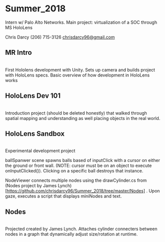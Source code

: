 # Summer_2018
Intern w/ Palo Alto Networks. Main project: virtualization of a SOC through MS HoloLens

Chris Darcy (206) 715-3126 chrisdarcy96@gmail.com

## MR Intro
<br>
First Hololens development with Unity. Sets up camera and builds project with HoloLens specs. Basic overview of
how development in HoloLens works
<br>

## HoloLens Dev 101
<br>
Introduction project (should be deleted honestly) that walked through spatial mapping and understanding as well 
placing objects in the real world.
<br>

## HoloLens Sandbox
<br>
Experimental development project

ballSpanwer scene spawns balls based of inputClick with a cursor on either the ground or front wall. 
(NOTE: cursor must be on an object to execute onInputClicked()). Clicking on a specific ball destroys 
that instance.

NodeViewer connects multiple nodes using the drawCylinder.cs from (Nodes project by James Lynch)[https://github.com/chrisdarcy96/Summer_2018/tree/master/Nodes]
. Upon gaze, executes a script that displays miniNodes and text.
<br>

## Nodes
<br>
Projected created by James Lynch. Attaches cylinder connecters between nodes in a graph that dynamically adjust 
size/rotation at runtime.
<br>